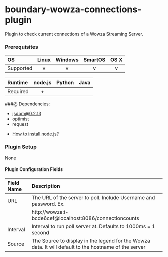 # boundary-wowza-connections-plugin
Plugin to check current connections of a Wowza Streaming Server.

### Prerequisites

|     OS    | Linux | Windows | SmartOS | OS X |
|:----------|:-----:|:-------:|:-------:|:----:|
| Supported |   v   |    v    |    v    |  v   |


|  Runtime | node.js | Python | Java |
|:---------|:-------:|:------:|:----:|
| Required |    +    |        |      |

###@ Dependencies:
* jsdom@0.2.13
* optimist
* request

- [How to install node.js?](https://help.boundary.com/hc/articles/202360701)

### Plugin Setup
None

#### Plugin Configuration Fields

|Field Name |Description                                                                                           |
|:----------|:-----------------------------------------------------------------------------------------------------|
|URL        |The URL of the server to poll. Include Username and password. Ex.                                     |
|           |                                              http://wowza:i-bcde6cef@localhost:8086/connectioncounts |
|Interval   |Interval to run poll server at.  Defaults to 1000ms = 1 second                                        |
|Source     |The Source to display in the legend for the Wowza data.  It will default to the hostname of the server|

